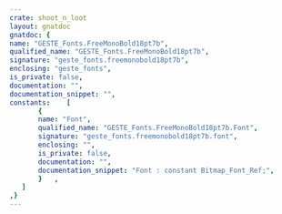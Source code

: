 ```yaml
---
crate: shoot_n_loot
layout: gnatdoc
gnatdoc: {
name: "GESTE_Fonts.FreeMonoBold18pt7b",
qualified_name: "GESTE_Fonts.FreeMonoBold18pt7b",
signature: "geste_fonts.freemonobold18pt7b",
enclosing: "geste_fonts",
is_private: false,
documentation: "",
documentation_snippet: "",
constants:    [
       {
       name: "Font",
       qualified_name: "GESTE_Fonts.FreeMonoBold18pt7b.Font",
       signature: "geste_fonts.freemonobold18pt7b.font",
       enclosing: "",
       is_private: false,
       documentation: "",
       documentation_snippet: "Font : constant Bitmap_Font_Ref;",
       }   ,
   ]
,}
---
```

